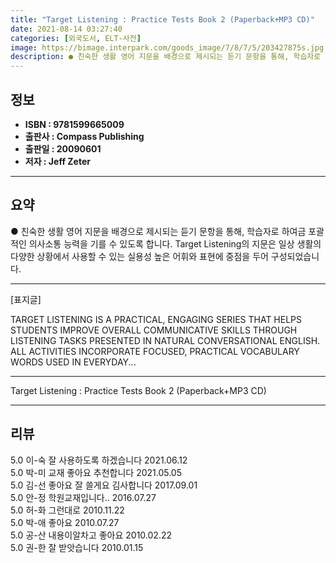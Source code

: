 ```yaml
---
title: "Target Listening : Practice Tests Book 2 (Paperback+MP3 CD)"
date: 2021-08-14 03:27:40
categories: [외국도서, ELT-사전]
image: https://bimage.interpark.com/goods_image/7/8/7/5/203427875s.jpg
description: ● 친숙한 생활 영어 지문을 배경으로 제시되는 듣기 문항을 통해, 학습자로 하여금 포괄적인 의사소통 능력을 기를 수 있도록 합니다. Target Listening의 지문은 일상 생활의 다양한 상황에서 사용할 수 있는 실용성 높은 어휘와 표현에 중점을 두어 구성되었습니다.
---
```


## **정보**

- **ISBN : 9781599665009**
- **출판사 : Compass Publishing**
- **출판일 : 20090601**
- **저자 : Jeff Zeter**

------



## **요약**

●  친숙한 생활 영어 지문을 배경으로 제시되는 듣기 문항을 통해, 학습자로 하여금 포괄적인 의사소통 능력을 기를 수 있도록 합니다. Target Listening의 지문은 일상 생활의 다양한 상황에서 사용할 수 있는 실용성 높은 어휘와 표현에 중점을 두어 구성되었습니다.

------

[표지글]

TARGET LISTENING IS A PRACTICAL, ENGAGING SERIES THAT HELPS STUDENTS IMPROVE OVERALL COMMUNICATIVE SKILLS THROUGH LISTENING TASKS PRESENTED IN NATURAL CONVERSATIONAL ENGLISH. ALL ACTIVITIES INCORPORATE FOCUSED, PRACTICAL VOCABULARY WORDS USED IN EVERYDAY... 

------


Target Listening : Practice Tests Book 2 (Paperback+MP3 CD) 

------


## **리뷰** 

5.0 이-숙 잘 사용하도록 하겠습니다  2021.06.12 <br/>5.0 박-미 교재 좋아요 추천합니다 2021.05.05 <br/>5.0 김-선 좋아요 잘 쓸게요 김사합니다 2017.09.01 <br/>5.0 안-정 학원교재입니다.. 2016.07.27 <br/>5.0 허-화 그런대로 2010.11.22 <br/>5.0 박-애 좋아요 2010.07.27 <br/>5.0 공-산 내용이알차고 좋아요 2010.02.22 <br/>5.0 권-한 잘 받앗습니다 2010.01.15 <br/>